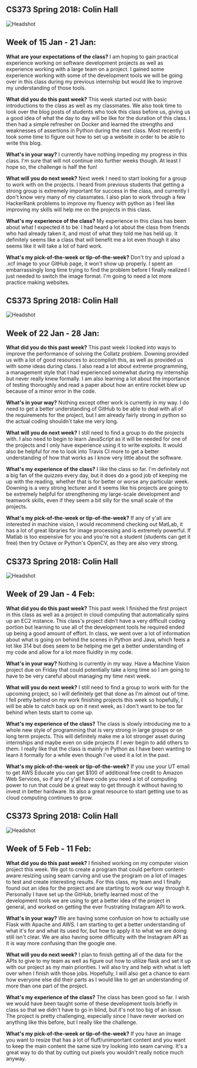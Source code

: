 ## CS373 Spring 2018: Colin Hall
![Headshot](https://github.com/colin19/Blog/blob/master/sizedImage.jpg)

## Week of 15 Jan - 21 Jan:

**What are your expectations of the class?**
I am hoping to gain practical experience working on software development projects as well as experience working with a large team on a project. I gained some experience working with some of the development tools we will be going over in this class during my previous internship but would like to improve my understanding of those tools.

**What did you do this past week?**
This week started out with basic introductions to the class as well as my classmates. We also took time to look over the blog posts of students who took this class before us, giving us a good idea of what the day to day will be like for the duration of this class. I then had a simple refresher on Docker and learned the strengths and weaknesses of assertions in Python during the next class. Most recently I took some time to figure out how to set up a website in order to be able to write this blog. 

**What's in your way?**
I currently have nothing impeding my progress in this class. I'm sure that will not continue into further weeks though. At least I hope so, the challenge is half the fun! 

**What will you do next week?**
Next week I need to start looking for a group to work with on the projects. I heard from previous students that getting a strong group is extremely important for success in the class, and currently I don't know very many of my classmates. I also plan to work through a few HackerRank problems to improve my fluency with python as I feel like improving my skills will help me on the projects in this class.

**What's my experience of the class?**
My experience in this class has been about what I expected it to be. I had heard a lot about the class from friends who had already taken it, and most of what they told me has held up. It definitely seems like a class that will benefit me a lot even though it also seems like it will take a lot of hard work. 

**What's my pick-of-the-week or tip-of-the-week?**
Don't try and upload a .xcf image to your GitHub page, it won't show up properly. I spent an embarrassingly long time trying to find the problem before I finally realized I just needed to switch the image format. I'm going to need a lot more practice making websites.

## CS373 Spring 2018: Colin Hall
![Headshot](https://github.com/colin19/Blog/blob/master/sizedImage.jpg)

## Week of 22 Jan - 28 Jan:

**What did you do this past week?**
This past week I looked into ways to improve the performance of solving the Collatz problem. Downing provided us with a lot of good resources to accomplish this, as well as provided us with some ideas during class. I also read a lot about extreme programming, a management style that I had experienced somewhat during my internship but never really knew formally. I am also learning a lot about the importance of testing thoroughly and read a paper about how an entire rocket blew up because of a minor error in the code.

**What's in your way?**
Nothing except other work is currently in my way. I do need to get a better understanding of GitHub to be able to deal with all of the requirements for the project, but I am already fairly strong in python so the actual coding shouldn't take me very long. 

**What will you do next week?**
I still need to find a group to do the projects with. I also need to begin to learn JavaScript as it will be needed for one of the projects and I only have experience using it to write exploits. It would also be helpful for me to look into Travis CI more to get a better understanding of how that works as I know very little about the software.

**What's my experience of the class?**
I like the class so far. I'm definitely not a big fan of the quizzes every day, but it does do a good job of keeping me up with the reading, whether that is for better or worse any particular week. Downing is a very strong lecturer and it seems like his projects are going to be extremely helpful for strengthening my large-scale development and teamwork skills, even if they seem a bit silly for the small scale of the projects. 

**What's my pick-of-the-week or tip-of-the-week?**
If any of y'all are interested in machine vision, I would recommend checking out MatLab, it has a lot of great libraries for image processing and is extremely powerful. If Matlab is too expensive for you and you're not a student (students can get it free) then try Octave or Python's OpenCV, as they are also very strong. 

## CS373 Spring 2018: Colin Hall
![Headshot](https://github.com/colin19/Blog/blob/master/sizedImage.jpg)

## Week of 29 Jan - 4 Feb:

**What did you do this past week?**
This past week I finished the first project in this class as well as a project in cloud computing that automatically spins up an EC2 instance. This class's project didn't have a very difficult coding portion but learning to use all of the development tools he required ended up being a good amount of effort. In class, we went over a lot of information about what is going on behind the scenes in Python and Java, which feels a lot like 314 but does seem to be helping me get a better understanding of my code and allow for a lot more fluidity in my code.

**What's in your way?**
Nothing is currently in my way. Have a Machine Vision project due on Friday that could potentially take a long time so I am going to have to be very careful about managing my time next week.

**What will you do next week?**
I still need to find a group to work with for the upcoming project, so I will definitely get that done as I'm almost out of time. I fell pretty behind on my work finishing projects this week so hopefully, I will be able to catch back up on it next week, as I don't want to be too far behind when tests start to come up. 

**What's my experience of the class?**
The class is slowly introducing me to a whole new style of programming that is very strong in large groups or on long term projects. This will definitely make me a lot stronger asset during internships and maybe even on side projects if I ever begin to add others to them. I really like that the class is mainly in Python as I have been wanting to learn it formally for a while even though I've used it a lot in the past.

**What's my pick-of-the-week or tip-of-the-week?**
If you use your UT email to get AWS Educate you can get $100 of additional free credit to Amazon Web Services, so if any of y'all have code you need a lot of computing power to run that could be a great way to get through it without having to invest in better hardware. Its also a great resource to start getting use to as cloud computing continues to grow.

## CS373 Spring 2018: Colin Hall
![Headshot](https://github.com/colin19/Blog/blob/master/sizedImage.jpg)

## Week of 5 Feb - 11 Feb:

**What did you do this past week?**
I finished working on my computer vision project this week. We got to create a program that could perform content-aware resizing using seam carving and use the program on a lot of images to test and create interesting results. For this class, my team and I finally found out an idea for the project and are starting to work our way through it. Personally I have set up the GitHub, briefly learned most of the development tools we are using to get a better idea of the project in general, and worked on getting the ever frustrating Instagram API to work.

**What's in your way?**
We are having some confusion on how to actually use Flask with Apache and AWS. I am starting to get a better understanding of what it's for and what its used for, but how to apply it to what we are doing still isn't clear. We are also having some difficulty with the Instagram API as it is way more confusing than the google one.

**What will you do next week?**
I plan to finish getting all of the data for the APIs to give to my team as well as figure out how to utilize flask and set it up with our project as my main priorities. I will also try and help with what is left over when I finish with those jobs. Hopefully, I will also get a chance to earn how everyone else did their parts as I would like to get an understanding of more than one part of the project.

**What's my experience of the class?**
The class has been good so far. I wish we would have been taught some of these development tools briefly in class so that we didn't have to go in blind, but it's not too big of an issue. The project is pretty challenging, especially since I have never worked on anything like this before, but I really like the challenge. 

**What's my pick-of-the-week or tip-of-the-week?**
If you have an image you want to resize that has a lot of fluff/unimportant content and you want to keep the main content the same size try looking into seam carving. It's a great way to do that by cutting out pixels you wouldn't really notice much anyway.

